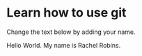 # Learn how to use git
Change the text below by adding your name.

Hello World. My name is Rachel Robins.
